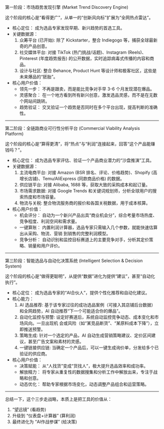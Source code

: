 

  第一阶段：市场趋势发现引擎 (Market Trend Discovery Engine)

  这个阶段的核心是“看得更广”，从单一的“创新风向标”扩展为“全网热点雷达”。

   * 核心定位： 成为选品专家发现早期、新兴趋势的首选工具。
   * 关键数据源：
       1. 众筹平台 (已开始): 除了 Kickstarter，整合 Indiegogo 等，捕获全球最新奇的产品创意。
       2. 社交媒体平台: 对接 TikTok (热门挑战/话题)、Instagram (Reels)、Pinterest
          (年度趋势报告) 的公开数据，实时追踪病毒式传播的内容和商品。
       3. 设计与社区: 整合 Behance, Product Hunt 等设计师和极客社区，这些是未来爆品的“胚胎”。
   * 核心用户价值：
       * 领先一步： 不再是跟卖，而是能比竞争对手早 3-6 个月发现潜在爆品。
       * 灵感聚合： 在一个地方看到所有新兴创意，激发选品灵感，而不是在无数个网站间跳转。
       * 趋势验证： 交叉验证一个趋势是否同时在多个平台出现，提高判断的准确性。

  ---

  第二阶段：全链路商业可行性分析平台 (Commercial Viability Analysis Platform)

  这个阶段的核心是“算得更清”，将“热点”与“利润”连接起来，回答“这个产品能赚钱吗？”。

   * 核心定位： 成为选品专家评估、验证一个产品商业潜力的“沙盘推演”工具。
   * 关键数据源：
       1. 主流电商平台: 对接 Amazon (BSR 排名、评论、价格趋势)、Shopify
          (高增长店铺)、Temu/AliExpress (同款商品价格) 的数据。
       2. 供应链平台: 对接 Alibaba, 1688 等，获取大致的采购成本和起订量。
       3. 市场需求数据: 对接 Google Trends 和关键词规划师，分析全球用户的搜索热度和市场容量。
       4. 物流与关税: 整合物流服务商的报价和各国关税数据，用于成本核算。
   * 核心用户价值：
       * 机会评分：
         自动为一个新兴产品出具“商业机会分”，综合考量市场热度、竞争程度、利润空间和需求量。
       * 一键算账： 内置利润计算器，选品专家只需输入几个参数，就能快速估算出从采购、物流、营销
         到销售的完整利润模型。
       * 竞争分析： 自动识别和监控目标赛道上的主要竞争对手，分析其定价策略、销量和用户评价。

  ---

  第三阶段：智能选品与自动化决策系统 (Intelligent Selection & Decision System)

  这个阶段的核心是“做得更聪明”，从提供“数据”进化为提供“建议”，甚至“自动化执行”。

   * 核心定位： 成为选品专家的“AI合伙人”，提供个性化推荐和自动化建议。
   * 核心能力：
       1. AI 选品推荐: 基于该专家过往的成功选品案例（可接入其店铺后台数据）和全网趋势，AI
          自动推荐“下一个可能适合你的爆品”。
       2. 自动化监控与预警: 设定好赛道后，系统自动监控竞争动态、成本变化和市场风向。一旦出现机
          会或风险（如“某竞品断货”、“某原料成本下降”），立即推送预警。
       3. 策略生成: 针对一个选定的产品，AI
          自动生成营销策略建议、定价区间建议，甚至广告文案和素材的灵感。
       4. 一键链接供应链: 当确定一个产品后，可以一键生成询价单，分发给多个已验证的供应商。
   * 核心用户价值：
       * 决策赋能： 从“人找货”变成“货找人”，极大提升选品效率和成功率。
       * 解放精力： 将专家从重复性的数据搜集和分析工作中解放出来，专注于战略和创意。
       * 动态优化： 帮助专家根据市场变化，动态调整产品组合和运营策略。

  ---

  总结一下，这个三步走战略，本质上是把工具的价值从：

   1. “望远镜” (看趋势)
   2. 升级到 “仪表盘+计算器” (算利润)
   3. 最终进化为 “AI作战参谋” (给决策)
